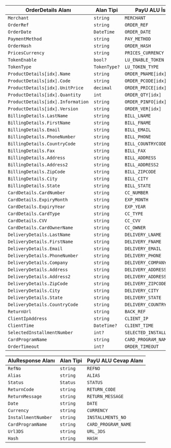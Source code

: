 | OrderDetails Alanı | Alan Tipi | PayU ALU İstek Alanı |
| ----             | ---       | ---                 |
| `Merchant` | `string` | `MERCHANT` |
| `OrderRef` | `string` | `ORDER_REF` |
| `OrderDate` | `DateTime` | `ORDER_DATE` |
| `PaymentMethod` | `string` | `PAY_METHOD` |
| `OrderHash` | `string` | `ORDER_HASH` |
| `PricesCurrency` | `string` | `PRICES_CURRENCY` |
| `TokenEnable` | `bool?` | `LU_ENABLE_TOKEN` |
| `TokenType` | `TokenType?` | `LU_TOKEN_TYPE` |
| `ProductDetails[idx].Name` | `string` | `ORDER_PNAME[idx]` |
| `ProductDetails[idx].Code` | `string` | `ORDER_PCODE[idx]` |
| `ProductDetails[idx].UnitPrice` | `decimal` | `ORDER_PRICE[idx]` |
| `ProductDetails[idx].Quantity` | `int` | `ORDER_QTY[idx]` |
| `ProductDetails[idx].Information` | `string` | `ORDER_PINFO[idx]` |
| `ProductDetails[idx].Version` | `string` | `ORDER_VER[idx]` |
| `BillingDetails.LastName` | `string` | `BILL_LNAME` |
| `BillingDetails.FirstName` | `string` | `BILL_FNAME` |
| `BillingDetails.Email` | `string` | `BILL_EMAIL` |
| `BillingDetails.PhoneNumber` | `string` | `BILL_PHONE` |
| `BillingDetails.CountryCode` | `string` | `BILL_COUNTRYCODE` |
| `BillingDetails.Fax` | `string` | `BILL_FAX` |
| `BillingDetails.Address` | `string` | `BILL_ADDRESS` |
| `BillingDetails.Address2` | `string` | `BILL_ADDRESS2` |
| `BillingDetails.ZipCode` | `string` | `BILL_ZIPCODE` |
| `BillingDetails.City` | `string` | `BILL_CITY` |
| `BillingDetails.State` | `string` | `BILL_STATE` |
| `CardDetails.CardNumber` | `string` | `CC_NUMBER` |
| `CardDetails.ExpiryMonth` | `string` | `EXP_MONTH` |
| `CardDetails.ExpiryYear` | `string` | `EXP_YEAR` |
| `CardDetails.CardType` | `string` | `CC_TYPE` |
| `CardDetails.CVV` | `string` | `CC_CVV` |
| `CardDetails.CardOwnerName` | `string` | `CC_OWNER` |
| `DeliveryDetails.LastName` | `string` | `DELIVERY_LNAME` |
| `DeliveryDetails.FirstName` | `string` | `DELIVERY_FNAME` |
| `DeliveryDetails.Email` | `string` | `DELIVERY_EMAIL` |
| `DeliveryDetails.PhoneNumber` | `string` | `DELIVERY_PHONE` |
| `DeliveryDetails.Company` | `string` | `DELIVERY_COMPANY` |
| `DeliveryDetails.Address` | `string` | `DELIVERY_ADDRESS` |
| `DeliveryDetails.Address2` | `string` | `DELIVERY_ADDRESS2` |
| `DeliveryDetails.ZipCode` | `string` | `DELIVERY_ZIPCODE` |
| `DeliveryDetails.City` | `string` | `DELIVERY_CITY` |
| `DeliveryDetails.State` | `string` | `DELIVERY_STATE` |
| `DeliveryDetails.CountryCode` | `string` | `DELIVERY_COUNTRYCODE` |
| `ReturnUrl` | `string` | `BACK_REF` |
| `ClientIpAddress` | `string` | `CLIENT_IP` |
| `ClientTime` | `DateTime?` | `CLIENT_TIME` |
| `SelectedInstallmentNumber` | `int?` | `SELECTED_INSTALLMENTS_NUMBER` |
| `CardProgramName` | `string` | `CARD_PROGRAM_NAME` |
| `OrderTimeout` | `int?` | `ORDER_TIMEOUT` |

| AluResponse Alanı | Alan Tipi | PayU ALU Cevap Alanı |
| ----             | ---       | ---                 |
| `RefNo` | `string` | `REFNO` |
| `Alias` | `string` | `ALIAS` |
| `Status` | `Status` | `STATUS` |
| `ReturnCode` | `string` | `RETURN_CODE` |
| `ReturnMessage` | `string` | `RETURN_MESSAGE` |
| `Date` | `string` | `DATE` |
| `Currency` | `string` | `CURRENCY` |
| `InstallmentNumber` | `string` | `INSTALLMENTS_NO` |
| `CardProgramName` | `string` | `CARD_PROGRAM_NAME` |
| `Url3DS` | `string` | `URL_3DS` |
| `Hash` | `string` | `HASH` |
